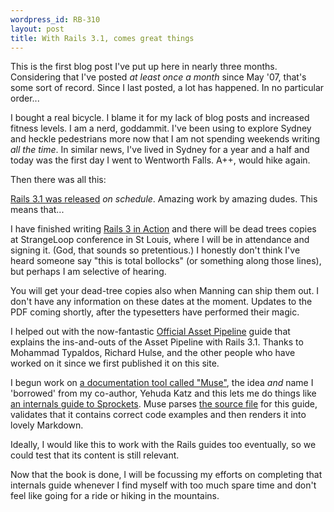 ```yaml
--- 
wordpress_id: RB-310
layout: post
title: With Rails 3.1, comes great things
---
```


This is the first blog post I've put up here in nearly three months. Considering that I've posted *at least once a month* since May '07, that's some sort of record. Since I last posted, a lot has happened. In no particular order...

I bought a real bicycle. I blame it for my lack of blog posts and increased fitness levels. I am a nerd, goddammit. I've been using to explore Sydney and heckle pedestrians more now that I am not spending weekends writing *all the time*. In similar news, I've lived in Sydney for a year and a half and today was the first day I went to Wentworth Falls. A++, would hike again.

Then there was all this:

<a href='http://weblog.rubyonrails.org/2011/8/31/rails-3-1-0-has-been-released'>Rails 3.1 was released</a> *on schedule*. Amazing work by amazing dudes. This means that...

I have finished writing <a href='http://manning.com/katz'>Rails 3 in Action</a> and there will be dead trees copies at StrangeLoop conference in St Louis, where I will be in attendance and signing it. (God, that sounds so pretentious.) I honestly don't think I've heard someone say "this is total bollocks" (or something along those lines), but perhaps I am selective of hearing.

You will get your dead-tree copies also when Manning can ship them out. I don't have any information on these dates at the moment. Updates to the PDF coming shortly, after the typesetters have performed their magic.

I helped out with the now-fantastic <a href='http://guides.rubyonrails.org/asset_pipeline.html'>Official Asset Pipeline</a> guide that explains the ins-and-outs of the Asset Pipeline with Rails 3.1. Thanks to Mohammad Typaldos, Richard Hulse, and the other people who have worked on it since we first published it on this site. 

I begun work on <a href='http://github.com/radar/muse'>a documentation tool called "Muse"</a>, the idea *and* name I 'borrowed' from my co-author, Yehuda Katz and this lets me do things like <a href='https://github.com/radar/guides/blob/master/sprockets/sprockets.markdown'>an internals guide to Sprockets</a>. Muse parses <a href='https://raw.github.com/radar/guides/master/sprockets/sprockets.muse'>the source file</a> for this guide, validates that it contains correct code examples and then renders it into lovely Markdown. 

Ideally, I would like this to work with the Rails guides too eventually, so we could test that its content is still relevant.

Now that the book is done, I will be focussing my efforts on completing that internals guide whenever I find myself with too much spare time and don't feel like going for a ride or hiking in the mountains.

